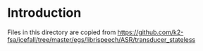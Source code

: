 # Introduction

Files in this directory are copied from
<https://github.com/k2-fsa/icefall/tree/master/egs/librispeech/ASR/transducer_stateless>
